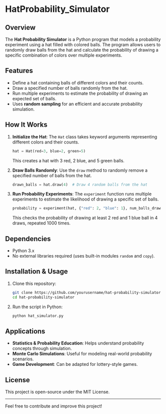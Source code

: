 # HatProbability_Simulator

## Overview
The **Hat Probability Simulator** is a Python program that models a probability experiment using a hat filled with colored balls. The program allows users to randomly draw balls from the hat and calculate the probability of drawing a specific combination of colors over multiple experiments.

## Features
- Define a hat containing balls of different colors and their counts.
- Draw a specified number of balls randomly from the hat.
- Run multiple experiments to estimate the probability of drawing an expected set of balls.
- Uses **random sampling** for an efficient and accurate probability simulation.

## How It Works
1. **Initialize the Hat**: The `Hat` class takes keyword arguments representing different colors and their counts.
   ```python
   hat = Hat(red=3, blue=2, green=5)
   ```
   This creates a hat with 3 red, 2 blue, and 5 green balls.

2. **Draw Balls Randomly**: Use the `draw` method to randomly remove a specified number of balls from the hat.
   ```python
   drawn_balls = hat.draw(4)  # Draw 4 random balls from the hat
   ```

3. **Run Probability Experiments**: The `experiment` function runs multiple experiments to estimate the likelihood of drawing a specific set of balls.
   ```python
   probability = experiment(hat, {"red": 2, "blue": 1}, num_balls_drawn=4, num_experiments=1000)
   ```
   This checks the probability of drawing at least 2 red and 1 blue ball in 4 draws, repeated 1000 times.

## Dependencies
- Python 3.x
- No external libraries required (uses built-in modules `random` and `copy`).

## Installation & Usage
1. Clone this repository:
   ```sh
   git clone https://github.com/yourusername/hat-probability-simulator.git
   cd hat-probability-simulator
   ```
2. Run the script in Python:
   ```sh
   python hat_simulator.py
   ```

## Applications
- **Statistics & Probability Education**: Helps understand probability concepts through simulation.
- **Monte Carlo Simulations**: Useful for modeling real-world probability scenarios.
- **Game Development**: Can be adapted for lottery-style games.

## License
This project is open-source under the MIT License.

---
Feel free to contribute and improve this project!

